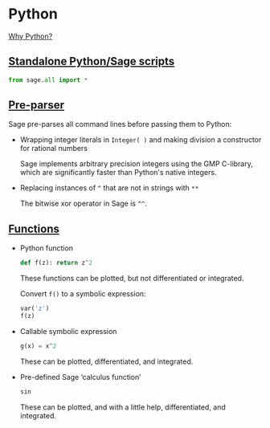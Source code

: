 # Python
[Why Python?](https://doc.sagemath.org/html/en/tutorial/afterword.html#why-python)

## [Standalone Python/Sage scripts](https://doc.sagemath.org/html/en/tutorial/programming.html#standalone-python-sage-scripts)
```python
from sage.all import *
```

## [Pre-parser](https://doc.sagemath.org/html/en/tutorial/afterword.html#the-pre-parser-differences-between-sage-and-python)
Sage pre-parses all command lines before passing them to Python:
- Wrapping integer literals in `Integer( )` and making division a constructor for rational numbers

  Sage implements arbitrary precision integers using the GMP C-library, which are significantly faster than Python's native integers.
- Replacing instances of `^` that are not in strings with `**`

  The bitwise xor operator in Sage is `^^`.

## [Functions](https://doc.sagemath.org/html/en/tutorial/tour_functions.html)
- Python function
  ```python
  def f(z): return z^2
  ```
  These functions can be plotted, but not differentiated or integrated.

  Convert `f()` to a symbolic expression:
  ```python
  var('z')
  f(z)
  ```
- Callable symbolic expression
  ```python
  g(x) = x^2
  ```
  These can be plotted, differentiated, and integrated.
- Pre-defined Sage ‘calculus function’
  ```python
  sin
  ```
  These can be plotted, and with a little help, differentiated, and integrated.